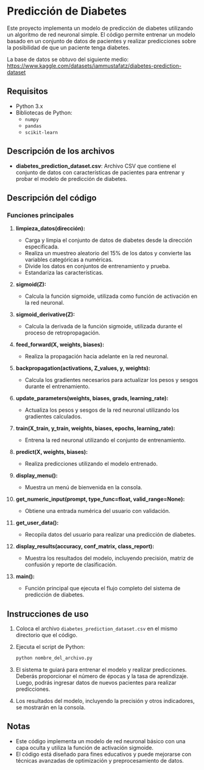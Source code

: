 # Predicción de Diabetes

Este proyecto implementa un modelo de predicción de diabetes utilizando un algoritmo de red neuronal simple. El código permite entrenar un modelo basado en un conjunto de datos de pacientes y realizar predicciones sobre la posibilidad de que un paciente tenga diabetes.

La base de datos se obtuvo del siguiente medio: https://www.kaggle.com/datasets/iammustafatz/diabetes-prediction-dataset

## Requisitos

- Python 3.x
- Bibliotecas de Python:
  - `numpy`
  - `pandas`
  - `scikit-learn`

## Descripción de los archivos

- **diabetes_prediction_dataset.csv**: Archivo CSV que contiene el conjunto de datos con características de pacientes para entrenar y probar el modelo de predicción de diabetes.

## Descripción del código

### Funciones principales

1. **limpieza_datos(dirección):**
   - Carga y limpia el conjunto de datos de diabetes desde la dirección especificada.
   - Realiza un muestreo aleatorio del 15% de los datos y convierte las variables categóricas a numéricas.
   - Divide los datos en conjuntos de entrenamiento y prueba.
   - Estandariza las características.

2. **sigmoid(Z):**
   - Calcula la función sigmoide, utilizada como función de activación en la red neuronal.

3. **sigmoid_derivative(Z):**
   - Calcula la derivada de la función sigmoide, utilizada durante el proceso de retropropagación.

4. **feed_forward(X, weights, biases):**
   - Realiza la propagación hacia adelante en la red neuronal.

5. **backpropagation(activations, Z_values, y, weights):**
   - Calcula los gradientes necesarios para actualizar los pesos y sesgos durante el entrenamiento.

6. **update_parameters(weights, biases, grads, learning_rate):**
   - Actualiza los pesos y sesgos de la red neuronal utilizando los gradientes calculados.

7. **train(X_train, y_train, weights, biases, epochs, learning_rate):**
   - Entrena la red neuronal utilizando el conjunto de entrenamiento.

8. **predict(X, weights, biases):**
   - Realiza predicciones utilizando el modelo entrenado.

9. **display_menu():**
   - Muestra un menú de bienvenida en la consola.

10. **get_numeric_input(prompt, type_func=float, valid_range=None):**
    - Obtiene una entrada numérica del usuario con validación.

11. **get_user_data():**
    - Recopila datos del usuario para realizar una predicción de diabetes.

12. **display_results(accuracy, conf_matrix, class_report):**
    - Muestra los resultados del modelo, incluyendo precisión, matriz de confusión y reporte de clasificación.

13. **main():**
    - Función principal que ejecuta el flujo completo del sistema de predicción de diabetes.

## Instrucciones de uso

1. Coloca el archivo `diabetes_prediction_dataset.csv` en el mismo directorio que el código.
2. Ejecuta el script de Python:

   ```bash
   python nombre_del_archivo.py
   ```

3. El sistema te guiará para entrenar el modelo y realizar predicciones. Deberás proporcionar el número de épocas y la tasa de aprendizaje. Luego, podrás ingresar datos de nuevos pacientes para realizar predicciones.

4. Los resultados del modelo, incluyendo la precisión y otros indicadores, se mostrarán en la consola.

## Notas

- Este código implementa un modelo de red neuronal básico con una capa oculta y utiliza la función de activación sigmoide.
- El código está diseñado para fines educativos y puede mejorarse con técnicas avanzadas de optimización y preprocesamiento de datos.